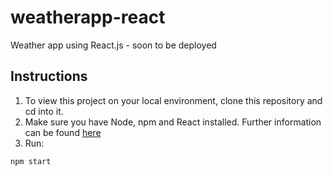 # weatherapp-react

Weather app using React.js - soon to be deployed

## Instructions

1. To view this project on your local environment, clone this repository and cd into it.
2. Make sure you have Node, npm and React installed. Further information can be found [here](https://github.com/facebookincubator/create-react-app)
3. Run:
  ```
  npm start
  ```
